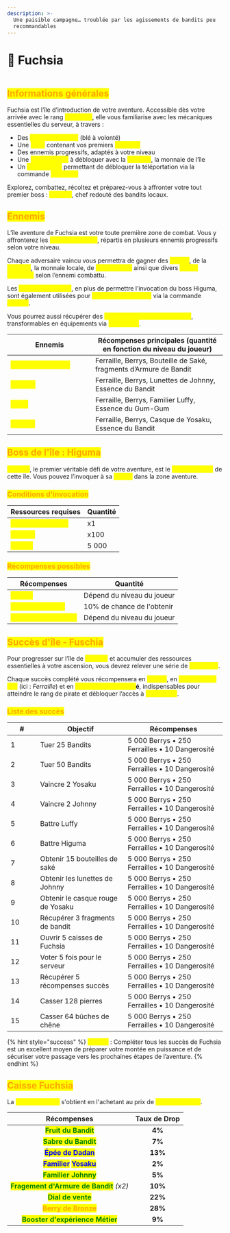 ```yaml
---
description: >-
  Une paisible campagne… troublée par les agissements de bandits peu
  recommandables
---
```


# 🌺 Fuchsia

<figure><img src="../../.gitbook/assets/Capture d’écran 2025-08-27 à 15.42.29.png" alt=""><figcaption></figcaption></figure>

## <mark style="color:orange;">Informations générales</mark>

Fuchsia est l’île d’introduction de votre aventure. Accessible dès votre arrivée avec le rang <mark style="color:yellow;">**Naufragé**</mark>, elle vous familiarise avec les mécaniques essentielles du serveur, à travers :

* Des <mark style="color:yellow;">**zones de récolte**</mark> (blé à volonté)
* Une <mark style="color:yellow;">**mine**</mark> contenant vos premiers <mark style="color:yellow;">**minerais**</mark>
* Des ennemis progressifs, adaptés à votre niveau
* Une <mark style="color:yellow;">**caisse locale**</mark> à débloquer avec la <mark style="color:yellow;">**Ferraille**</mark>, la monnaie de l’île
* Un <mark style="color:yellow;">**ponéglyphe**</mark> permettant de débloquer la téléportation via la commande <mark style="color:yellow;">**`/aventure`**</mark>

Explorez, combattez, récoltez et préparez-vous à affronter votre tout premier boss : <mark style="color:yellow;">**Higuma**</mark>, chef redouté des bandits locaux.

## <mark style="color:orange;">Ennemis</mark>

L’île aventure de Fuchsia est votre toute première zone de combat. Vous y affronterez les <mark style="color:yellow;">**sbires d’Higuma**</mark>, répartis en plusieurs ennemis progressifs selon votre niveau.

Chaque adversaire vaincu vous permettra de gagner des <mark style="color:yellow;">**Berrys**</mark>, de la <mark style="color:yellow;">**Ferraille**</mark>, la monnaie locale, de <mark style="color:yellow;">**l'expérience**</mark> ainsi que divers <mark style="color:yellow;">**objets spéciaux**</mark> selon l’ennemi combattu.

Les <mark style="color:yellow;">**bouteilles de saké**</mark>, en plus de permettre l’invocation du boss Higuma, sont également utilisées pour <mark style="color:yellow;">**améliorer vos armes**</mark> via la commande <mark style="color:yellow;">**`/weapon`**</mark>.

Vous pourrez aussi récupérer des <mark style="color:yellow;">**fragments d’armure de bandit**</mark>, transformables en équipements via <mark style="color:yellow;">**`/armurerie`**</mark>.

<table><thead><tr><th width="181.90625">Ennemis</th><th>Récompenses principales (quantité en fonction du niveau du joueur)</th></tr></thead><tbody><tr><td><mark style="color:yellow;"><strong>Bandit de Fuchsia</strong></mark></td><td>Ferraille, Berrys, Bouteille de Saké, fragments d’Armure de Bandit</td></tr><tr><td><mark style="color:yellow;"><strong>Johnny</strong></mark></td><td>Ferraille, Berrys, Lunettes de Johnny, Essence du Bandit</td></tr><tr><td><mark style="color:yellow;"><strong>Luffy</strong></mark></td><td>Ferraille, Berrys, Familier Luffy, Essence du Gum-Gum</td></tr><tr><td><mark style="color:yellow;"><strong>Yosaku</strong></mark></td><td>Ferraille, Berrys, Casque de Yosaku, Essence du Bandit</td></tr></tbody></table>

## <mark style="color:orange;">Boss de l'île : Higuma</mark>

<mark style="color:yellow;">**Higuma**</mark>, le premier véritable défi de votre aventure, est le <mark style="color:yellow;">**boss principal**</mark> de cette île. Vous pouvez l’invoquer à sa <mark style="color:yellow;">**statue**</mark> dans la zone aventure.

### <mark style="color:orange;">Conditions d'invocation</mark>

| Ressources requises                                      | Quantité |
| -------------------------------------------------------- | -------- |
| <mark style="color:yellow;">**Bouteille de Saké**</mark> | x1       |
| <mark style="color:yellow;">**Féraille**</mark>          | x100     |
| <mark style="color:yellow;">**Berrys**</mark>            | 5 000    |

### <mark style="color:orange;">Récompenses possibles</mark>

| Récompenses                                              | Quantité                   |
| -------------------------------------------------------- | -------------------------- |
| <mark style="color:yellow;">**Berrys**</mark>            | Dépend du niveau du joueur |
| <mark style="color:yellow;">**Familier Higuma**</mark>   | 10% de chance de l'obtenir |
| <mark style="color:yellow;">**Bonbon à la Pomme**</mark> | Dépend du niveau du joueur |

## <mark style="color:orange;">Succès d'île - Fuschia</mark>

Pour progresser sur l’île de <mark style="color:yellow;">**Fuchsia**</mark> et accumuler des ressources essentielles à votre ascension, vous devrez relever une série de <mark style="color:yellow;">**15 succès**</mark>.

Chaque succès complété vous récompensera en <mark style="color:yellow;">**Berrys**</mark>, en <mark style="color:yellow;">**Économie de l’île**</mark> (ici : _Ferraille_) et en <mark style="color:yellow;">**Points de Dangerosit**</mark>**é**, indispensables pour atteindre le rang de pirate et débloquer l’accès à <mark style="color:yellow;">**Grand Line**</mark>.

### <mark style="color:orange;">Liste des succès</mark>

<table><thead><tr><th width="52.99609375">#</th><th width="188.546875">Objectif</th><th>Récompenses</th></tr></thead><tbody><tr><td>1</td><td>Tuer 25 Bandits</td><td>5 000 Berrys • 250 Ferrailles • 10 Dangerosité</td></tr><tr><td>2</td><td>Tuer 50 Bandits</td><td>5 000 Berrys • 250 Ferrailles • 10 Dangerosité</td></tr><tr><td>3</td><td>Vaincre 2 Yosaku</td><td>5 000 Berrys • 250 Ferrailles • 10 Dangerosité</td></tr><tr><td>4</td><td>Vaincre 2 Johnny</td><td>5 000 Berrys • 250 Ferrailles • 10 Dangerosité</td></tr><tr><td>5</td><td>Battre Luffy</td><td>5 000 Berrys • 250 Ferrailles • 10 Dangerosité</td></tr><tr><td>6</td><td>Battre Higuma</td><td>5 000 Berrys • 250 Ferrailles • 10 Dangerosité</td></tr><tr><td>7</td><td>Obtenir 15 bouteilles de saké</td><td>5 000 Berrys • 250 Ferrailles • 10 Dangerosité</td></tr><tr><td>8</td><td>Obtenir les lunettes de Johnny</td><td>5 000 Berrys • 250 Ferrailles • 10 Dangerosité</td></tr><tr><td>9</td><td>Obtenir le casque rouge de Yosaku</td><td>5 000 Berrys • 250 Ferrailles • 10 Dangerosité</td></tr><tr><td>10</td><td>Récupérer 3 fragments de bandit</td><td>5 000 Berrys • 250 Ferrailles • 10 Dangerosité</td></tr><tr><td>11</td><td>Ouvrir 5 caisses de Fuchsia</td><td>5 000 Berrys • 250 Ferrailles • 10 Dangerosité</td></tr><tr><td>12</td><td>Voter 5 fois pour le serveur</td><td>5 000 Berrys • 250 Ferrailles • 10 Dangerosité</td></tr><tr><td>13</td><td>Récupérer 5 récompenses succès</td><td>5 000 Berrys • 250 Ferrailles • 10 Dangerosité</td></tr><tr><td>14</td><td>Casser 128 pierres</td><td>5 000 Berrys • 250 Ferrailles • 10 Dangerosité</td></tr><tr><td>15</td><td>Casser 64 bûches de chêne</td><td>5 000 Berrys • 250 Ferrailles • 10 Dangerosité</td></tr></tbody></table>

{% hint style="success" %}
<mark style="color:yellow;">**Astuce**</mark> : Compléter tous les succès de Fuchsia est un excellent moyen de préparer votre montée en puissance et de sécuriser votre passage vers les prochaines étapes de l’aventure.
{% endhint %}

## <mark style="color:orange;">Caisse Fuchsia</mark>

La <mark style="color:yellow;">**Caisse Fuchsia**</mark> s'obtient en l'achetant au prix de <mark style="color:yellow;">**1.000 Ferrailles**</mark>.

|                                      **Récompenses**                                      | **Taux de Drop** |
| :---------------------------------------------------------------------------------------: | :--------------: |
|                   <mark style="color:green;">**Fruit du Bandit**</mark>                   |      **4%**      |
|                   <mark style="color:green;">**Sabre du Bandit**</mark>                   |      **7%**      |
|                     <mark style="color:blue;">**Épée de Dadan**</mark>                    |      **13%**     |
| <mark style="color:blue;">**Familier**</mark> <mark style="color:blue;">**Yosaku**</mark> |      **2%**      |
|                   <mark style="color:green;">**Familier Johnny**</mark>                   |      **5%**      |
|         <mark style="color:green;">**Fragement d'Armure de Bandit**</mark> _(x2)_         |      **10%**     |
|                    <mark style="color:green;">**Dial de vente**</mark>                    |      **22%**     |
|                   <mark style="color:orange;">**Berry de Bronze**</mark>                  |      **28%**     |
|             <mark style="color:green;">**Booster d'expérience Métier**</mark>             |      **9%**      |
